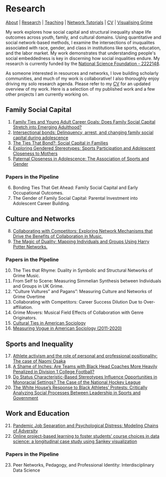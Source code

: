 # Research
[About](https://Tom-R-Leppard.github.io/) | [Research](/research.md) | [Teaching](/teaching.md) | [Network Tutorials](/network_tutorials.md) | [CV](/cv.pdf) | [Visualising Grime](/visualising_grime.md)

My work explores how social capital and structural inequality shape life outcomes across youth, family, and cultural domains. Using quantitative and social network-based methods, I examine the intersections of inuqualites associated with race, gender, and class in institutions like sports, education, and the labor market. My work demonstrates that understanding people's social embeddedness is key in discerning how social inqualities endure.  My research is currently funded by the [National Science Foundation - 2222148](https://datascienceacademy.ncsu.edu/dsa-postdoc/). 

As someone interested in resources and networks, I love building scholarly communities, and much of my work is collaborative! I also thoroughly enjoy driving my solo research agenda. Please refer to my [CV](/cv.pdf) for an updated overview of my work. Here is a selection of my published work and a few other projects I am currently working on.

## Family Social Capital 
1. [Family Ties and Young Adult Career Goals: Does Family Social Capital Stretch into Emerging Adulthood?](https://journals.sagepub.com/eprint/NZTFGYWIEKHFB8MDTXZG/full)
2. [Intersectional bonds: Delinquency, arrest, and changing family social capital during adolescence](https://onlinelibrary.wiley.com/doi/10.1111/jomf.13029)
3. [The Ties That Bond?: Social Capital in Families](https://www.elgaronline.com/edcollchap/book/9781802202373/book-part-9781802202373-26.xml)
4. [Exploring Gendered Stereotypes: Sports Participation and Adolescent Closeness to Mothers](https://www.emerald.com/insight/content/doi/10.1108/S1476-285420230000019003/full/html)
5. [Paternal Closeness in Adolescence: The Association of Sports and Gender](https://journals.humankinetics.com/view/journals/ssj/39/4/article-p401.xml)
   
### Papers in the Pipeline
6. Bonding Ties That Get Ahead: Family Social Capital and Early Occupational Outcomes.
7. The Gender of Family Social Capital: Parental Investment into Adolescent Career Building.
   
## Culture and Networks
8. [Collaborating with Competitors: Exploring Network Mechanisms that Drive the Benefits of Collaboration in Music.](https://repository.lib.ncsu.edu/items/8da6b8ef-aeb7-4dfb-b602-3bff6228367b)
9. [The Magic of Duality: Mapping Individuals and Groups Using Harry Potter Networks.](https://trails.asanet.org/article/view/the-magic-of-duality-mapping)
   
### Papers in the Pipeline
10. The Ties that Rhyme: Duality in Symbolic and Structural Networks of Grime Music.
11. From Self to Scene: Measuring Simmelian Synthesis between Individuals and Groups in UK Grime.
12. “Culture Vultures” and Pagans”: Measuring Culture and Networks of Grime Overtime
13. Collaborating with Competitors: Career Success Dilution Due to Over-affiliation.
14. Grime Movers: Musical Field Effects of Collaboration with Genre Originators.
15. [Cultural Ties in American Sociology](https://osf.io/preprints/socarxiv/qvyj8)
16. [Measuring Vogue in American Sociology (2011-2020)](https://arxiv.org/abs/2503.17843)

## Sports and Inequality
17. [Athlete activism and the role of personal and professional positionality: The case of Naomi Osaka](https://journals.sagepub.com/doi/10.1177/10126902211073907)
18. [A Shame of Inches: Are Teams with Black Head Coaches More Heavily Penalized in Division 1 College Football?](https://onlinelibrary.wiley.com/doi/10.1111/ssqu.13117)
19. [Do Status Characteristic-Based Stereotypes Influence Opportunities in Monoracial Settings? The Case of the National Hockey League](https://journals.sagepub.com/doi/10.1177/21582440241269929)
20. [The White House’s Response to Black Athletes’ Protests: Critically Analyzing Social Processes Between Leadership in Sports and Government](https://www.uvu.edu/slss/docs/jsl/jsl-v4-i1-2-2020_accessible.pdf)

## Work and Education
21. [Pandemic Job Separation and Psychological Distress: Modeling Chains of Adversity](https://journals.sagepub.com/doi/10.1177/23294965231183420)
22. [Online project-based learning to foster students’ course choices in data science: a longitudinal case study using Sankey visualization](https://educationaltechnologyjournal.springeropen.com/articles/10.1186/s41239-025-00560-y)
    
### Papers in the Pipeline
23. Peer Networks, Pedagogy, and Professional Identity: Interdisciplinary Data Science
